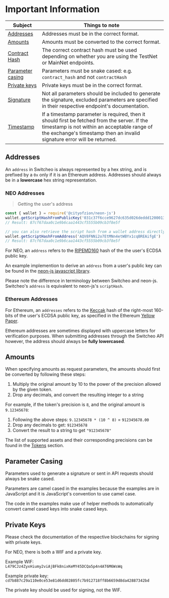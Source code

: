# Important Information

Subject                   | Things to note
------------------------- | ----------
[Addresses](#addresses)   | Addresses must be in the correct format.
[Amounts](#amounts)       | Amounts must be converted to the correct format.
[Contract Hash](#contracts) | The correct contract hash must be used depending on whether you are using the TestNet or MainNet endpoints.
[Parameter casing](#parameter-casing)          | Parameters must be snake cased: e.g. `contract_hash` and not `contractHash`
[Private keys](#private-keys)          | Private keys must be in the correct format.
[Signature](#signing-request-parameters) | Not all parameters should be included to generate the signature, excluded parameters are specified in their respective endpoint's documentation.
[Timestamp](#timestamp)   | If a timestamp parameter is required, then it should first be fetched from the server. If the timestamp is not within an acceptable range of the exchange's timestamp then an invalid signature error will be returned.

## Addresses
An `address` in Switcheo is always represented by a hex string, and is prefixed by a `0x` only if it is
an Ethereum address. Addresses should always be in a **lowercase** hex string representation.

### NEO Addresses

> Getting the user's address

```js
const { wallet } = require('@cityofzion/neon-js')
wallet.getScriptHashFromPublicKey('031c37f6cce9627dc635d026deddd1200013c1b78dac767cdb507339a831183fd9')
// Result: 87cf67daa0c1e9b6caa1443cf5555b09cb3f8e5f

// you can also retrieve the script hash from a wallet address directly with:
wallet.getScriptHashFromAddress('AQV8FNNi2o7EtMNn4etWBYx1cqBREAifgE')
// Result: 87cf67daa0c1e9b6caa1443cf5555b09cb3f8e5f
```

For NEO, an `address` refers to the [RIPEMD160](https://en.wikipedia.org/wiki/RIPEMD) hash of the the user's ECDSA public key.

An example implemention to derive an `address` from a user's public key can be found in the
[neon-js javascript library](https://github.com/CityOfZion/neon-js/blob/5d61c31a5d6e5e2e29095e08c70d23449810b509/src/wallet/core.js#L92).

Please note the difference in terminology between Switcheo and neon-js. Switcheo's `address` is equivalent to neon-js's `scriptHash`.

### Ethereum Addresses

For Ethereum, an `addresses` refers to the [Keccak](https://en.wikipedia.org/wiki/SHA-3) hash of the right-most 160-bits of the user's ECDSA public key, as specified in the Ethereum [Yellow Paper](http://gavwood.com/paper.pdf).

Ethereum addresses are sometimes displayed with uppercase letters for verification purposes. When submitting addresses through the Switcheo API however, the address should always be **fully lowercased**.

## Amounts

When specifying amounts as request parameters, the amounts should first be converted by following these steps:

1. Multiply the original amount by 10 to the power of the precision allowed by the given token.
2. Drop any decimals, and convert the resulting integer to a string

For example, if the token's precision is `8`, and the original amount is `9.12345678`:

1. Following the above steps: `9.12345678 * (10 ^ 8)` = `912345678.00`
2. Drop any decimals to get: `912345678`
3. Convert the result to a string to get `"912345678"`

The list of supported assets and their corresponding precisions can be found in the [Tokens](#tokens) section.

## Parameter Casing

Parameters used to generate a signature or sent in API requests should always be snake cased.

Parameters are camel cased in the examples because the examples are in JavaScript and it is
JavaScript's convention to use camel case.

The code in the examples make use of helper methods to automatically convert camel cased keys into
snake cased keys.


## Private Keys

Please check the documentation of the respective blockchains for signing with private keys.

For NEO, there is both a WIF and a private key.

Example WIF:
<code style=" hyphens: none;">
L479CJz4ZyxHiumy2viAjBFk8nixKeMY45DCQa5p4n4AT6M6WsWq
</code>

Example private key:
<code style=" hyphens: none;">
cd7b887c29a110e0ce53e81d6dd02805fc7b912718ff8b6659d8da42887342bd
</code>

The private key should be used for signing, not the WIF.
